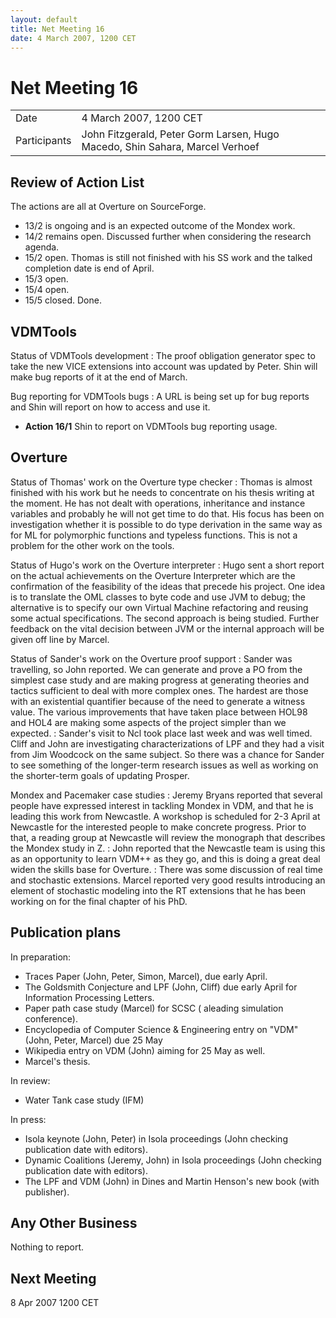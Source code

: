 ```yaml
---
layout: default
title: Net Meeting 16
date: 4 March 2007, 1200 CET
---
```


<script src="http://code.jquery.com/jquery-1.11.1.min.js">
</script>
<script src="/javascripts/edit.js"></script>
<script>setEditButonNm();</script>

# Net Meeting 16

|||
|---|---|
| Date | 4 March 2007, 1200 CET |
| Participants | John Fitzgerald, Peter Gorm Larsen, Hugo Macedo, Shin Sahara, Marcel Verhoef |

Review of Action List
---------------------

The actions are all at Overture on SourceForge.

-   13/2 is ongoing and is an expected outcome of the Mondex work.
-   14/2 remains open. Discussed further when considering the research
    agenda.
-   15/2 open. Thomas is still not finished with his SS work and the
    talked completion date is end of April.
-   15/3 open.
-   15/4 open.
-   15/5 closed. Done.

VDMTools
--------

Status of VDMTools development
:   The proof obligation generator spec to take the new VICE extensions
    into account was updated by Peter. Shin will make bug reports of it
    at the end of March.

<!-- -->

Bug reporting for VDMTools bugs
:   A URL is being set up for bug reports and Shin will report on how to
    access and use it.

-   **Action 16/1** Shin to report on VDMTools bug reporting usage.

Overture
--------

Status of Thomas' work on the Overture type checker
:   Thomas is almost finished with his work but he needs to concentrate
    on his thesis writing at the moment. He has not dealt with
    operations, inheritance and instance variables and probably he will
    not get time to do that. His focus has been on investigation whether
    it is possible to do type derivation in the same way as for ML for
    polymorphic functions and typeless functions. This is not a problem
    for the other work on the tools.

<!-- -->

Status of Hugo's work on the Overture interpreter
:   Hugo sent a short report on the actual achievements on the Overture
    Interpreter which are the confirmation of the feasibility of the
    ideas that precede his project. One idea is to translate the OML
    classes to byte code and use JVM to debug; the alternative is to
    specify our own Virtual Machine refactoring and reusing some actual
    specifications. The second approach is being studied. Further
    feedback on the vital decision between JVM or the internal approach
    will be given off line by Marcel.

<!-- -->

Status of Sander's work on the Overture proof support
:   Sander was travelling, so John reported. We can generate and prove a
    PO from the simplest case study and are making progress at
    generating theories and tactics sufficient to deal with more complex
    ones. The hardest are those with an existential quantifier because
    of the need to generate a witness value. The various improvements
    that have taken place between HOL98 and HOL4 are making some aspects
    of the project simpler than we expected.
:   Sander's visit to Ncl took place last week and was well timed. Cliff
    and John are investigating characterizations of LPF and they had a
    visit from Jim Woodcock on the same subject. So there was a chance
    for Sander to see something of the longer-term research issues as
    well as working on the shorter-term goals of updating Prosper.

<!-- -->

Mondex and Pacemaker case studies
:   Jeremy Bryans reported that several people have expressed interest
    in tackling Mondex in VDM, and that he is leading this work from
    Newcastle. A workshop is scheduled for 2-3 April at Newcastle for
    the interested people to make concrete progress. Prior to that, a
    reading group at Newcastle will review the monograph that describes
    the Mondex study in Z.
:   John reported that the Newcastle team is using this as an
    opportunity to learn VDM++ as they go, and this is doing a great
    deal widen the skills base for Overture.
:   There was some discussion of real time and stochastic extensions.
    Marcel reported very good results introducing an element of
    stochastic modeling into the RT extensions that he has been working
    on for the final chapter of his PhD.

Publication plans
-----------------

In preparation:

-   Traces Paper (John, Peter, Simon, Marcel), due early April.
-   The Goldsmith Conjecture and LPF (John, Cliff) due early April for
    Information Processing Letters.
-   Paper path case study (Marcel) for SCSC ( aleading simulation
    conference).
-   Encyclopedia of Computer Science & Engineering entry on "VDM" (John,
    Peter, Marcel) due 25 May
-   Wikipedia entry on VDM (John) aiming for 25 May as well.
-   Marcel's thesis.

In review:

-   Water Tank case study (IFM)

In press:

-   Isola keynote (John, Peter) in Isola proceedings (John checking
    publication date with editors).
-   Dynamic Coalitions (Jeremy, John) in Isola proceedings (John
    checking publication date with editors).
-   The LPF and VDM (John) in Dines and Martin Henson's new book (with
    publisher).

Any Other Business
------------------

Nothing to report.

Next Meeting
------------

8 Apr 2007 1200 CET

  <div id="edit_page_div"></div>
